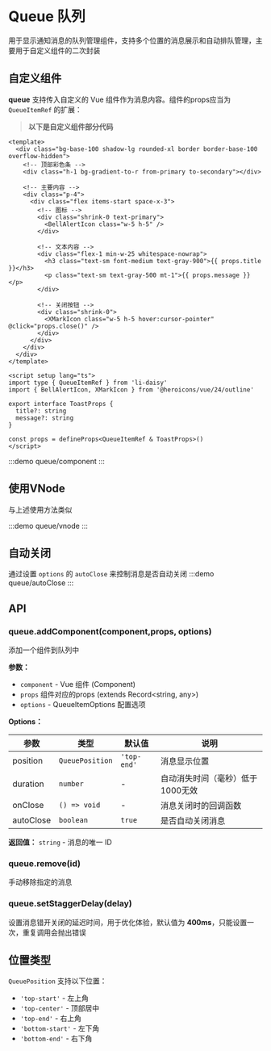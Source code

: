 # Queue 队列

用于显示通知消息的队列管理组件，支持多个位置的消息展示和自动排队管理，主要用于自定义组件的二次封装


## 自定义组件
**queue** 支持传入自定义的 Vue 组件作为消息内容。组件的props应当为 `QueueItemRef` 的扩展：

> **以下是自定义组件部分代码**
```vue
<template>
  <div class="bg-base-100 shadow-lg rounded-xl border border-base-100 overflow-hidden">
    <!-- 顶部彩色条 -->
    <div class="h-1 bg-gradient-to-r from-primary to-secondary"></div>

    <!-- 主要内容 -->
    <div class="p-4">
      <div class="flex items-start space-x-3">
        <!-- 图标 -->
        <div class="shrink-0 text-primary">
          <BellAlertIcon class="w-5 h-5" />
        </div>

        <!-- 文本内容 -->
        <div class="flex-1 min-w-25 whitespace-nowrap">
          <h3 class="text-sm font-medium text-gray-900">{{ props.title }}</h3>
          <p class="text-sm text-gray-500 mt-1">{{ props.message }}</p>
        </div>

        <!-- 关闭按钮 -->
        <div class="shrink-0">
          <XMarkIcon class="w-5 h-5 hover:cursor-pointer" @click="props.close()" />
        </div>
      </div>
    </div>
  </div>
</template>

<script setup lang="ts">
import type { QueueItemRef } from 'li-daisy'
import { BellAlertIcon, XMarkIcon } from '@heroicons/vue/24/outline'

export interface ToastProps {
  title?: string
  message?: string
}

const props = defineProps<QueueItemRef & ToastProps>()
</script>

```
:::demo queue/component
:::


## 使用VNode

与上述使用方法类似

:::demo queue/vnode
:::

## 自动关闭

通过设置 `options` 的 `autoClose` 来控制消息是否自动关闭
:::demo queue/autoClose
:::

## API

### queue.addComponent(component,props, options)

添加一个组件到队列中

**参数：**

- `component` - Vue 组件 (Component)
- `props` 组件对应的props (extends Record<string, any>)
- `options` - QueueItemOptions 配置选项

**Options：**

| 参数      | 类型            | 默认值      | 说明                             |
| --------- | --------------- | ----------- | -------------------------------- |
| position  | `QueuePosition` | `'top-end'` | 消息显示位置                     |
| duration  | `number`        | -           | 自动消失时间（毫秒）低于1000无效 |
| onClose   | `() => void`    | -           | 消息关闭时的回调函数             |
| autoClose | `boolean`       | `true`      | 是否自动关闭消息                 |


**返回值：** `string` - 消息的唯一 ID

### queue.remove(id)

手动移除指定的消息

### queue.setStaggerDelay(delay)

设置消息错开关闭的延迟时间，用于优化体验，默认值为 **400ms**，只能设置一次，重复调用会抛出错误

## 位置类型

`QueuePosition` 支持以下位置：

- `'top-start'` - 左上角
- `'top-center'` - 顶部居中  
- `'top-end'` - 右上角
- `'bottom-start'` - 左下角
- `'bottom-end'` - 右下角